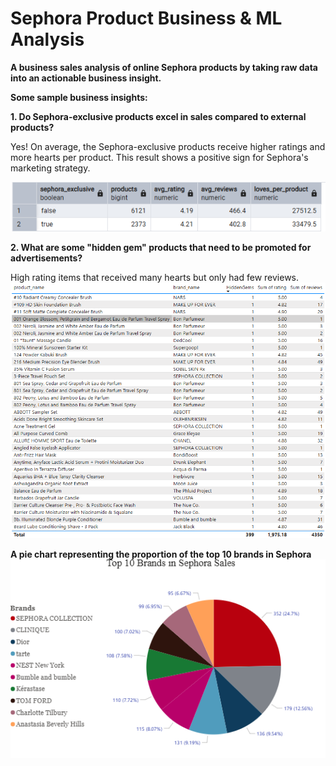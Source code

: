 # Sephora Product Business & ML Analysis
**A business sales analysis of online Sephora products by taking raw data into an actionable business insight.**




**Some sample business insights:**

**1. Do Sephora-exclusive products excel in sales compared to external products?**

   Yes! On average, the Sephora-exclusive products receive higher ratings and more hearts per product.
   This result shows a positive sign for Sephora's marketing strategy.

   
![Alt_text](KakaoTalk_20250901_181910168.png)


**2. What are some "hidden gem" products that need to be promoted for advertisements?**

   High rating items that received many hearts but only had few reviews.
![Alt_text](KakaoTalk_20250902_110110266.png)



**A pie chart representing the proportion of the top 10 brands in Sephora**
![Alt_text](KakaoTalk_20250902_114848783.png)
